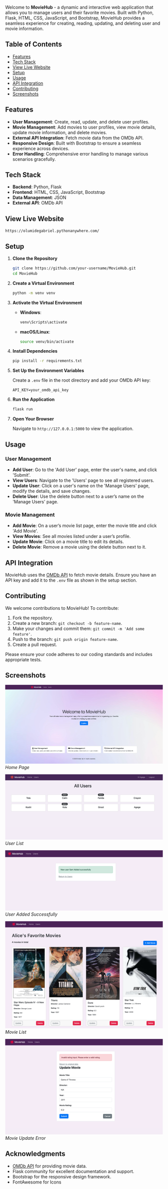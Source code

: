 Welcome to **MovieHub** - a dynamic and interactive web application that allows you to manage users and their favorite movies. Built with Python, Flask, HTML, CSS, JavaScript, and Bootstrap, MovieHub provides a seamless experience for creating, reading, updating, and deleting user and movie information.

## Table of Contents
- [Features](#features)
- [Tech Stack](#tech-stack)
- [View Live Website](#view-live-website)
- [Setup](#setup)
- [Usage](#usage)
- [API Integration](#api-integration)
- [Contributing](#contributing)
- [Screenshots](#screenshots)

## Features

- **User Management**: Create, read, update, and delete user profiles.
- **Movie Management**: Add movies to user profiles, view movie details, update movie information, and delete movies.
- **External API Integration**: Fetch movie data from the OMDb API.
- **Responsive Design**: Built with Bootstrap to ensure a seamless experience across devices.
- **Error Handling**: Comprehensive error handling to manage various scenarios gracefully.

## Tech Stack

- **Backend**: Python, Flask
- **Frontend**: HTML, CSS, JavaScript, Bootstrap
- **Data Management**: JSON
- **External API**: OMDb API

## View Live Website


   ```Link
   https://olumidegabriel.pythonanywhere.com/
   ```

## Setup

1. **Clone the Repository**

   ```bash
   git clone https://github.com/your-username/MovieHub.git
   cd MovieHub
   ```

2. **Create a Virtual Environment**

   ```bash
   python -m venv venv
   ```

3. **Activate the Virtual Environment**

   - **Windows**:

     ```bash
     venv\Scripts\activate
     ```

   - **macOS/Linux**:

     ```bash
     source venv/bin/activate
     ```

4. **Install Dependencies**

   ```bash
   pip install -r requirements.txt
   ```

5. **Set Up the Environment Variables**

   Create a `.env` file in the root directory and add your OMDb API key:

   ```env
   API_KEY=your_omdb_api_key
   ```

6. **Run the Application**

   ```bash
   flask run
   ```

7. **Open Your Browser**

   Navigate to `http://127.0.0.1:5000` to view the application.

## Usage

### User Management

- **Add User**: Go to the 'Add User' page, enter the user's name, and click 'Submit'.
- **View Users**: Navigate to the 'Users' page to see all registered users.
- **Update User**: Click on a user's name on the 'Manage Users' page, modify the details, and save changes.
- **Delete User**: Use the delete button next to a user’s name on the 'Manage Users' page.

### Movie Management

- **Add Movie**: On a user’s movie list page, enter the movie title and click 'Add Movie'.
- **View Movies**: See all movies listed under a user’s profile.
- **Update Movie**: Click on a movie title to edit its details.
- **Delete Movie**: Remove a movie using the delete button next to it.

## API Integration

MovieHub uses the [OMDb API](http://www.omdbapi.com/) to fetch movie details. Ensure you have an API key and add it to the `.env` file as shown in the setup section.

## Contributing

We welcome contributions to MovieHub! To contribute:

1. Fork the repository.
2. Create a new branch: `git checkout -b feature-name`.
3. Make your changes and commit them: `git commit -m 'Add some feature'`.
4. Push to the branch: `git push origin feature-name`.
5. Create a pull request.

Please ensure your code adheres to our coding standards and includes appropriate tests.

## Screenshots

![Home Page](static/uploads/screenshots/home.png)
*Home Page*

![User List](static/uploads/screenshots/users.png)
*User List*

![User Added Successfully](static/uploads/screenshots/success.png)
*User Added Successfully*

![Movie List](static/uploads/screenshots/movies.png)
*Movie List*

![Movie Update Error](static/uploads/screenshots/movie-error.png)
*Movie Update Error*

## Acknowledgments

- [OMDb API](http://www.omdbapi.com/) for providing movie data.
- Flask community for excellent documentation and support.
- Bootstrap for the responsive design framework.
- FontAwesome for Icons
